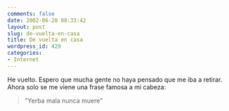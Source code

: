 ```yaml
---
comments: false
date: 2002-06-28 08:33:42
layout: post
slug: de-vuelta-en-casa
title: De vuelta en casa
wordpress_id: 429
categories:
- Internet
---
```


He vuelto. Espero que mucha gente no haya pensado que me iba a retirar. Ahora solo se me viene una frase famosa a mi cabeza:





> &#34;Yerba mala nunca muere&#34;




 
